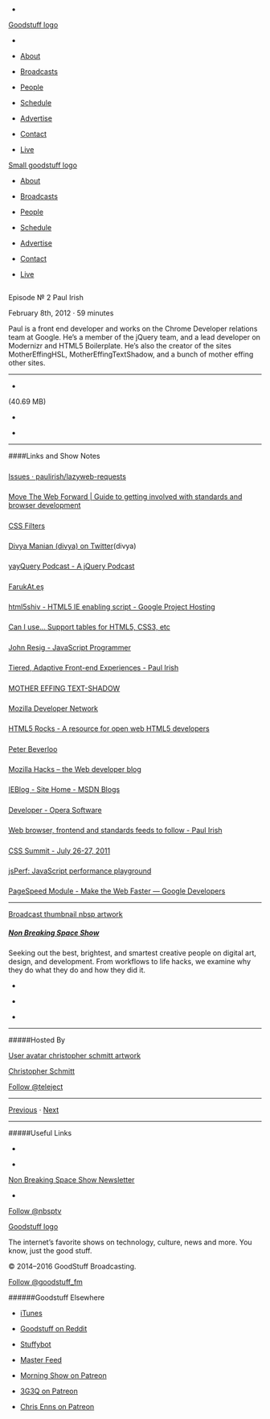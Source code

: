 

-
[Goodstuff logo](http://www.goodstuff.fm/)[](/assets/goodstuff_logo-17c1fe6f378352de5d7345f76152130b.svg)

-


-  [About](/about)

-  [Broadcasts](/broadcasts)

-  [People](/people)

-  [Schedule](/schedule)

-  [Advertise](/advertise)

-  [Contact](/contact)

-  [Live](/live)


[Small goodstuff logo](http://www.goodstuff.fm/)[](/assets/small_goodstuff_logo-bf032e72b9ec41494f4d90905f1ad619.svg)


-  [About](/about)

-  [Broadcasts](/broadcasts)

-  [People](/people)

-  [Schedule](/schedule)

-  [Advertise](/advertise)

-  [Contact](/contact)

-  [Live](/live)


##
Episode № 2
Paul Irish


February 8th, 2012
&middot;
59
minutes


Paul is a front end developer and works on the Chrome Developer relations team at Google. He’s a member of the jQuery team, and a lead developer on Modernizr and HTML5 Boilerplate. He’s also the creator of the sites MotherEffingHSL, MotherEffingTextShadow, and a bunch of mother effing other sites.


------------------------------


-
[](http://podcasts-1.feedpress.co/10609/nbsp-2.mp3)(40.69 MB)

-
[](http://twitter.com/intent/tweet?text=Non%20Breaking%20Space%20Show%20%E2%84%96%202%20on%20@goodstuff_fm%20-%20http://goodstuff.fm/nbsp/2)

-
[](http://www.facebook.com/sharer/sharer.php?u=http://goodstuff.fm/nbsp/2)


------------------------------


####Links and Show Notes

#####
[Issues · paulirish/lazyweb-requests](https://github.com/paulirish/lazyweb-requests/issues)


#####
[Move The Web Forward | Guide to getting involved with standards and browser development](http://movethewebforward.org/)


#####
[CSS Filters](http://html5-demos.appspot.com/static/css/filters/index.html)


#####
[Divya Manian (divya) on Twitter](https://twitter.com/divya)(divya)


#####
[yayQuery Podcast - A jQuery Podcast](http://yayquery.com/)


#####
[FarukAt.eş](http://farukat.es/)


#####
[html5shiv - HTML5 IE enabling script - Google Project Hosting](https://code.google.com/p/html5shiv/)


#####
[Can I use... Support tables for HTML5, CSS3, etc](http://caniuse.com/)


#####
[John Resig - JavaScript Programmer](http://ejohn.org/)


#####
[Tiered, Adaptive Front-end Experiences - Paul Irish](http://www.paulirish.com/2011/tiered-adaptive-front-end-experiences/)


#####
[MOTHER EFFING TEXT-SHADOW](http://mothereffingtextshadow.com/)


#####
[Mozilla Developer Network](https://developer.mozilla.org/en-US/)


#####
[HTML5 Rocks - A resource for open web HTML5 developers](http://www.html5rocks.com/en/)


#####
[Peter Beverloo](http://peter.sh/)


#####
[Mozilla Hacks – the Web developer blog](http://hacks.mozilla.org/)


#####
[IEBlog - Site Home - MSDN Blogs](http://blogs.msdn.com/b/ie/)


#####
[Developer - Opera Software](http://www.opera.com/developer)


#####
[Web browser, frontend and standards feeds to follow - Paul Irish](http://www.paulirish.com/2011/web-browser-frontend-and-standards-feeds-to-follow/)


#####
[CSS Summit - July 26-27, 2011](http://environmentsforhumans.com/2011/css-summit/#.Ux9ugtzt6lI)


#####
[jsPerf: JavaScript performance playground](http://jsperf.com/)


#####
[PageSpeed Module - Make the Web Faster — Google Developers](https://developers.google.com/speed/pagespeed/module?csw=1)


------------------------------


[Broadcast thumbnail nbsp artwork](/nbsp)[](https://goodstuffs3.s3.amazonaws.com/uploads/broadcast/image/19/broadcast_thumbnail_nbsp_artwork.png)

##### [Non Breaking Space Show](/nbsp)


Seeking out the best, brightest, and smartest creative people on digital art, design, and development. From workflows to life hacks, we examine why they do what they do and how they did it.

-
[](http://itunes.apple.com/us/podcast/the-non-breaking-space-show/id507162981)

-
[](http://feeds.goodstuff.fm/nbsp)

-
[](mailto:chris@goodstuff.fm?cc=sponsorship%40goodstuff.fm&subject=%5BGoodStuff%20FM%5D%20Sponsorship%20Inquiry%20for%20Non%20Breaking%20Space%20Show)


------------------------------


#####Hosted By


[User avatar christopher schmitt artwork](/people/christopher-schmitt)[](https://goodstuffs3.s3.amazonaws.com/uploads/user/avatar/20/user_avatar_christopher-schmitt_artwork.png)

[Christopher Schmitt](/people/christopher-schmitt)


[Follow @teleject](https://twitter.com/teleject)


------------------------------


[Previous](/nbsp/1)
&middot;
[Next](/nbsp/3)


------------------------------


#####Useful Links

-
[](mailto:chris@goodstuff.fm?subject=%5BGoodstuff%20FM%5D%20Feedback%20for%20Non%20Breaking%20Space%20Show)

-
[Non Breaking Space Show Newsletter](http://www.goodstuff.fm/nbsp/newsletter)


-
[Follow @nbsptv](https://twitter.com/nbsptv)


[Goodstuff logo](http://www.goodstuff.fm/)[](/assets/goodstuff_logo-17c1fe6f378352de5d7345f76152130b.svg)


The internet’s favorite shows on technology, culture, news and more. You know, just the good stuff.


&copy; 2014&ndash;2016 GoodStuff Broadcasting.

[Follow @goodstuff_fm](https://twitter.com/goodstufffm)


######Goodstuff Elsewhere

-  [iTunes](https://itunes.apple.com/us/artist/goodstuff-fm/id843385597?mt=2)

-  [Goodstuff on Reddit](https://www.reddit.com/r/Goodstuff_fm/)

-  [Stuffybot](http://stuffybot.goodstuff.fm)

-  [Master Feed](/master/feed)

-  [Morning Show on Patreon](https://www.patreon.com/morningshow)

-  [3G3Q on Patreon](https://www.patreon.com/3g3q)

-  [Chris Enns on Patreon](https://www.patreon.com/ichris)
